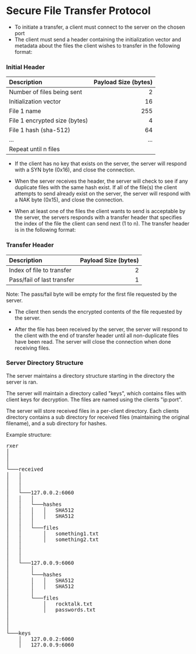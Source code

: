 # Secure File Transfer Protocol

- To initiate a transfer, a client must connect to the server on the chosen port
- The client must send a header containing the initialization vector and metadata about the files the client wishes to transfer in the following format:

### Initial Header
| Description | Payload Size (bytes) |
|:------------|----:|
| Number of files being sent | 2 |
| Initialization vector | 16  |
| File 1 name  | 255 |
| File 1 encrypted size (bytes) | 4 |
| File 1 hash (sha-512)  | 64  |
| ... | ... |
| Repeat until n files |  |

- If the client has no key that exists on the server, the server will respond with a SYN byte (0x16), and close the connection.

- When the server receives the header, the server will check to see if any duplicate files with the same hash exist. If all of the file(s) the client attempts to send already exist on the server, the server will respond with a NAK byte (0x15), and close the connection.

- When at least one of the files the client wants to send is acceptable by the server, the servers responds with a transfer header that specifies the index of the file the client can send next (1 to n). The transfer header is in the following format:


### Transfer Header
| Description | Payload Size (bytes) |
|:------------|----:|
| Index of file to transfer | 2 |
| Pass/fail of last transfer | 1 |

Note: The pass/fail byte will be empty for the first file requested by the server.

- The client then sends the encrypted contents of the file requested by the server.

- After the file has been received by the server, the server will respond to the client with the end of transfer header until all non-duplicate files have been read. The server will close the connection when done receiving files.

### Server Directory Structure

The server maintains a directory structure starting in the directory the server is ran.

The server will maintain a directory called "keys", which contains files with client keys for decryption. The files are named using the clients "ip:port".

The server will store received files in a per-client directory. Each clients directory contains a sub directory for received files (maintaining the original filename), and a sub directory for hashes.

Example structure:

<pre>
rxer
│
│
│
└───received
│   │
│   │
│   │
│   └───127.0.0.2:6060
│   │   │
│   │   └───hashes
│   │   │   │   SHA512
│   │   │   │   SHA512
│   │   │
│   │   └───files
│   │       │   something1.txt
│   │       │   something2.txt
│   │
│   │
│   │
│   └───127.0.0.9:6060
│       │
│       └───hashes
│       │   │   SHA512
│       │   │   SHA512
│       │
│       └───files
│           │   rocktalk.txt
│           │   passwords.txt
│
│
│
└───keys
    │   127.0.0.2:6060
    │   127.0.0.9:6060
</pre>
